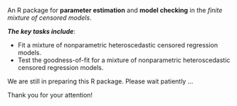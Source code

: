 An R package for **parameter estimation** and **model checking** in the *finite mixture of censored models*.

***The key tasks include***: 
- Fit a mixture of nonparametric heteroscedastic censored regression models.
- Test the goodness-of-fit for a mixture of nonparametric heteroscedastic censored regression models.

We are still in preparing this R package. Please wait patiently ...

Thank you for your attention!
